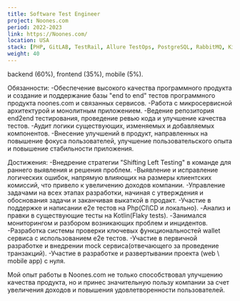 ```yaml
---
title: Software Test Engineer
project: Noones.com
period: 2022-2023
link: https://Noones.com/
location: USA
stack: [PHP, GitLAB, TestRail, Allure TestOps, PostgreSQL, RabbitMQ, Kibana / Grafana, k8s/k9s]
weight: 40
---
```


backend (60%), frontend (35%), mobile (5%).

Обязанности:
-Обеспечение высокого качества программного продукта и создание и поддержание базы "end to end" тестов программного продукта noones.com и связанных сервисов.
-Работа с микросервисной архитектурой и монолитным приложением.
-Ведение репозитория end2end тестирования, проведение ревью кода и улучшение качества тестов.
-Аудит логики существующих, изменяемых и добавляемых компонентов.
-Внесение улучшений в продукт, направленных на повышение фокуса пользователей, улучшение пользовательского опыта и повышение стабильности приложения.

Достижения:
-Внедрение стратегии "Shifting Left Testing" в команде для раннего выявления и решения проблем.
-Выявление и исправление логических ошибок, напрямую влияющих на размеры клиентских комиссий, что привело к увеличению доходов компании.
-Управление задачами на всех этапах разработки, начиная с утверждения и обоснования задачи и заканчивая выкаткой в продакт.
-Участие в поддержке и написании е2е тестов на Php(CI\CD и локально).
-Анализ и правки в существующие тесты на Kotlin(Flaky tests).
-Занимался мониторингом и разбором возникающих проблем и инцидентов.
-Разработка системы проверки ключевых функциональностей wallet сервиса с использованием e2e тестов.
-Участие в первичной разработке и внедрении mock сервиса(отвечающего за проведение транзакций).
-Участие в разработке и развертывании проекта (web \ mobile app) с нуля.

Мой опыт работы в Noones.com не только способствовал улучшению качества продукта, но и принес значительную пользу компании за счет увеличения доходов и повышения удовлетворенности пользователей.